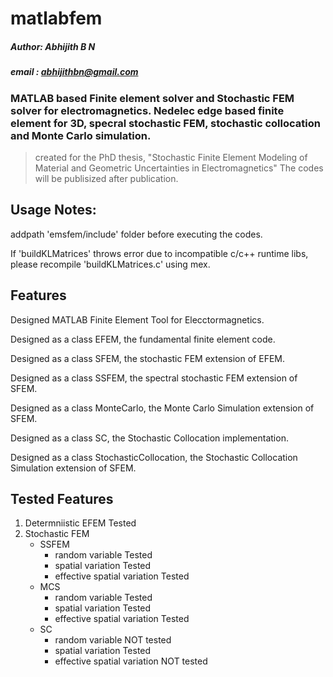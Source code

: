 # matlabfem
##### Author: Abhijith B N
##### email : abhijithbn@gmail.com
### MATLAB based Finite element solver and Stochastic FEM solver for electromagnetics. Nedelec edge based finite element for 3D, specral stochastic FEM, stochastic collocation and Monte Carlo simulation.
> created for the PhD thesis, "Stochastic Finite Element Modeling of Material and Geometric Uncertainties in Electromagnetics"
> The codes will be publisized after publication.

Usage Notes:
-------------------------------------- 
addpath 'emsfem/include' folder before executing the codes.

If 'buildKLMatrices' throws error due to incompatible c/c++ runtime libs, please recompile 'buildKLMatrices.c' using mex.

Features
------------------------------------
Designed MATLAB Finite Element Tool for Elecctormagnetics.

Designed as a class EFEM, the fundamental finite element code.

Designed as a class SFEM, the stochastic FEM extension of EFEM.

Designed as a class SSFEM, the spectral stochastic FEM extension of SFEM.

Designed as a class MonteCarlo, the Monte Carlo Simulation extension of SFEM.

Designed as a class SC, the Stochastic Collocation implementation.

Designed as a class StochasticCollocation, the Stochastic Collocation Simulation extension of SFEM.

Tested Features
------------------
1. Determniistic EFEM								Tested
2. Stochastic FEM
	* SSFEM
		- random variable						Tested
		- spatial variation						Tested
		- effective spatial variation					Tested
	* MCS
		- random variable						Tested	
		- spatial variation						Tested
		- effective spatial variation					Tested
	* SC
		- random variable						NOT tested
		- spatial variation						Tested
		- effective spatial variation					NOT tested	
